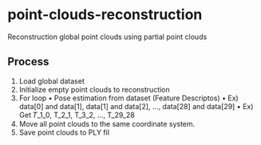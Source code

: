 # point-clouds-reconstruction
Reconstruction global point clouds using partial point clouds

## Process
1. Load global dataset
2. Initialize empty point clouds to reconstruction
3. For loop
 • Pose estimation from dataset (Feature Descriptos)
 • Ex) data[0] and data[1], data[1] and data[2], ..., data[28] and data[29]
 • Ex) Get 𝑇_1_0, T_2_1, T_3_2, ..., T_29_28
4. Move all point clouds to the same coordinate system.
5. Save point clouds to PLY fil
